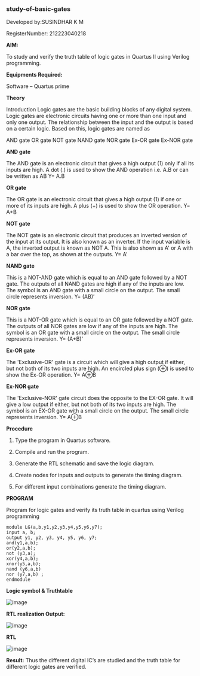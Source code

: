 ### study-of-basic-gates
Developed by:SUSINDHAR K M

RegisterNumber: 212223040218

**AIM:** 

To study and verify the truth table of logic gates in Quartus II using Verilog programming.

**Equipments Required:**

Software – Quartus prime 

**Theory**

Introduction Logic gates are the basic building blocks of any digital system. Logic gates are electronic circuits having one or more than one input and only one output. The relationship between the input and the output is based on a certain logic. Based on this, logic gates are named as

AND gate OR gate NOT gate NAND gate NOR gate Ex-OR gate Ex-NOR gate

**AND gate**

The AND gate is an electronic circuit that gives a high output (1) only if all its inputs are high. A dot (.) is used to show the AND operation i.e. A.B or can be written as AB
Y= A.B

**OR gate** 

The OR gate is an electronic circuit that gives a high output (1) if one or more of its inputs are high. A plus (+) is used to show the OR operation.
Y= A+B

**NOT gate**

The NOT gate is an electronic circuit that produces an inverted version of the input at its output. It is also known as an inverter. If the input variable is A, the inverted output is known as NOT A. This is also shown as A' or A with a bar over the top, as shown at the outputs.
Y= A'

**NAND gate**

This is a NOT-AND gate which is equal to an AND gate followed by a NOT gate. The outputs of all NAND gates are high if any of the inputs are low. The symbol is an AND gate with a small circle on the output. The small circle represents inversion.
Y= (AB)’

**NOR gate**

This is a NOT-OR gate which is equal to an OR gate followed by a NOT gate. The outputs of all NOR gates are low if any of the inputs are high. The symbol is an OR gate with a small circle on the output. The small circle represents inversion.
Y= (A+B)’

**Ex-OR gate**

The 'Exclusive-OR' gate is a circuit which will give a high output if either, but not both of its two inputs are high. An encircled plus sign (⊕) is used to show the Ex-OR operation.
Y= A⊕B

**Ex-NOR gate**

The 'Exclusive-NOR' gate circuit does the opposite to the EX-OR gate. It will give a low output if either, but not both of its two inputs are high. The symbol is an EX-OR gate with a small circle on the output. The small circle represents inversion.
Y= A⊕B

**Procedure** 

1.	Type the program in Quartus software.

2.	Compile and run the program.

3.	Generate the RTL schematic and save the logic diagram.

4.	Create nodes for inputs and outputs to generate the timing diagram.

5.	For different input combinations generate the timing diagram.


**PROGRAM**

Program for logic gates and verify its truth table in quartus using Verilog programming

```
module LG(a,b,y1,y2,y3,y4,y5,y6,y7);
input a, b;
output y1, y2, y3, y4, y5, y6, y7;
and(y1,a,b);
or(y2,a,b);
not (y3,a);
xor(y4,a,b);
xnor(y5,a,b);
nand (y6,a,b)
nor (y7,a,b) ;
endmodule

```



 
**Logic symbol & Truthtable**

![image](https://github.com/user-attachments/assets/932eb0e2-0b1d-4034-aab9-424650fb6aa7)

**RTL realization Output:** 

![image](https://github.com/user-attachments/assets/80fd584d-4531-4b7c-8705-4e05f46e891b)


**RTL**

![image](https://github.com/user-attachments/assets/3084142b-e491-410a-97b0-2681ba68cfcd)


**Result:**
Thus the different digital IC’s are studied and the truth table for different logic gates are verified.


